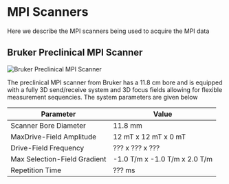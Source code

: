 # MPI Scanners

Here we describe the MPI scanners being used to acquire the MPI data

## Bruker Preclinical MPI Scanner

![Bruker Preclinical MPI Scanner](../assets/BrukerScanner.jpg)

The preclinical MPI scanner from Bruker has a 11.8 cm bore and is equipped
with a fully 3D send/receive system and 3D focus fields allowing for
flexible measurement sequencies. The system parameters are given below

| Parameter                     |     Value                        |
| ------------------------------| -------------------------------- |
| Scanner Bore Diameter         |   11.8 mm                        |
| MaxDrive-Field Amplitude      |   12 mT x 12 mT x 0 mT           |
| Drive-Field Frequency         |   ??? x ??? x ???                |
| Max Selection-Field Gradient  |   -1.0 T/m x -1.0 T/m x 2.0 T/m  |
| Repetition Time               |    ??? ms                        |


 
